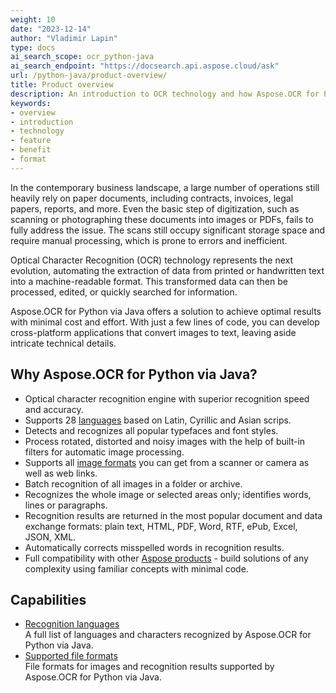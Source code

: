```yaml
---
weight: 10
date: "2023-12-14"
author: "Vladimir Lapin"
type: docs
ai_search_scope: ocr_python-java
ai_search_endpoint: "https://docsearch.api.aspose.cloud/ask"
url: /python-java/product-overview/
title: Product overview
description: An introduction to OCR technology and how Aspose.OCR for Python via Java can help you use it for your day-to-day business needs.
keywords:
- overview
- introduction
- technology
- feature
- benefit
- format
---
```


In the contemporary business landscape, a large number of operations still heavily rely on paper documents, including contracts, invoices, legal papers, reports, and more. Even the basic step of digitization, such as scanning or photographing these documents into images or PDFs, fails to fully address the issue. The scans still occupy significant storage space and require manual processing, which is prone to errors and inefficient.

Optical Character Recognition (OCR) technology represents the next evolution, automating the extraction of data from printed or handwritten text into a machine-readable format. This transformed data can then be processed, edited, or quickly searched for information.

Aspose.OCR for Python via Java offers a solution to achieve optimal results with minimal cost and effort. With just a few lines of code, you can develop cross-platform applications that convert images to text, leaving aside intricate technical details.

## Why Aspose.OCR for Python via Java?

- Optical character recognition engine with superior recognition speed and accuracy.
- Supports 28 [languages](/ocr/python-java/recognition-languages/) based on Latin, Cyrillic and Asian scrips.
- Detects and recognizes all popular typefaces and font styles.
- Process rotated, distorted and noisy images with the help of built-in filters for automatic image processing.
- Supports all [image formats](/ocr/python-java/supported-file-formats/) you can get from a scanner or camera as well as web links.
- Batch recognition of all images in a folder or archive.
- Recognizes the whole image or selected areas only; identifies words, lines or paragraphs.
- Recognition results are returned in the most popular document and data exchange formats: plain text, HTML, PDF, Word, RTF, ePub, Excel, JSON, XML.
- Automatically corrects misspelled words in recognition results.
- Full compatibility with other [Aspose products](https://products.aspose.com/) - build solutions of any complexity using familiar concepts with minimal code.

## Capabilities

- [Recognition languages](/ocr/python-java/recognition-languages/)  
  A full list of languages and characters recognized by Aspose.OCR for Python via Java.
- [Supported file formats](/ocr/python-java/supported-file-formats/)  
  File formats for images and recognition results supported by Aspose.OCR for Python via Java.
